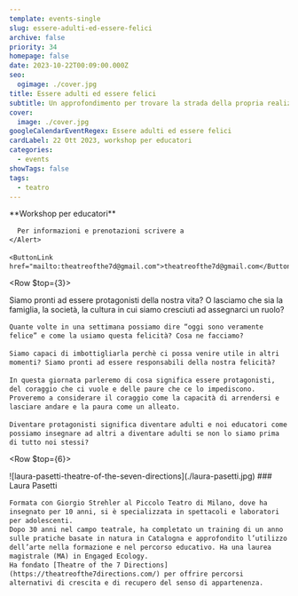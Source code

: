 ```yaml
---
template: events-single
slug: essere-adulti-ed-essere-felici
archive: false
priority: 34
homepage: false
date: 2023-10-22T00:09:00.000Z
seo:
  ogimage: ./cover.jpg
title: Essere adulti ed essere felici
subtitle: Un approfondimento per trovare la strada della propria realizzazione
cover:
  image: ./cover.jpg
googleCalendarEventRegex: Essere adulti ed essere felici
cardLabel: 22 Ott 2023, workshop per educatori
categories:
  - events
showTags: false
tags:
  - teatro
---
```


<Row>
  <Col md={7}>
    <EntryInfo variant="frequency" label="Quando" value="22 ottobre 2023"/>
    <EntryInfo variant="duration" label="Orario" value="dalle 20 alle 23"/>
    <EntryInfo variant="price" value="50 €"/>
    <EntryInfo variant="participants" value="massimo 16"/>
    <EntryInfo variant="location" label="A LaSchola" value="[Via Maroni 13, Casciago 21020, VA](https://g.page/laschola?share) raggiungibile con auto o treno da Milano"/>
    <EntryInfo variant="teacher" label="Condotta da" value="[Laura Pasetti](#laura-pasetti), [Theatre of the 7 Directions](https://theatreofthe7directions.com/)" />
    <EntryInfo variant="web" label="Visita" value="[theatreofthe7directions.com](https://theatreofthe7directions.com/)" $bottom={3} />
  </Col>
  <Col md={5}>
    <Alert color="pink">
      **Workshop per educatori**
      
      Per informazioni e prenotazioni scrivere a
    </Alert>

    <ButtonLink href="mailto:theatreofthe7d@gmail.com">theatreofthe7d@gmail.com</ButtonLink>
  </Col>
</Row>

<Row $top={3}>
  <Col $columned $initial>
    Siamo pronti ad essere protagonisti della nostra vita? O lasciamo che sia la famiglia, la società, la cultura in cui siamo cresciuti ad assegnarci un ruolo?

    Quante volte in una settimana possiamo dire “oggi sono veramente felice” e come la usiamo questa felicità? Cosa ne facciamo?

    Siamo capaci di imbottigliarla perchè ci possa venire utile in altri momenti? Siamo pronti ad essere responsabili della nostra felicità?

    In questa giornata parleremo di cosa significa essere protagonisti, del coraggio che ci vuole e delle paure che ce lo impediscono. Proveremo a considerare il coraggio come la capacità di arrendersi e lasciare andare e la paura come un alleato.

    Diventare protagonisti significa diventare adulti e noi educatori come possiamo insegnare ad altri a diventare adulti se non lo siamo prima di tutto noi stessi?
  </Col>
</Row>

<Row $top={6}>
  <Col md={2}></Col>
  <Col xs={3} md={2}>
    <ImgRounded>
      ![laura-pasetti-theatre-of-the-seven-directions](./laura-pasetti.jpg)
    </ImgRounded>
  </Col>
  <Col xs={9} md={6} id="laura-pasetti">
    ### Laura Pasetti
    
    Formata con Giorgio Strehler al Piccolo Teatro di Milano, dove ha insegnato per 10 anni, si è specializzata in spettacoli e laboratori per adolescenti.
    Dopo 30 anni nel campo teatrale, ha completato un training di un anno sulle pratiche basate in natura in Catalogna e approfondito l’utilizzo dell’arte nella formazione e nel percorso educativo. Ha una laurea magistrale (MA) in Engaged Ecology.
    Ha fondato [Theatre of the 7 Directions](https://theatreofthe7directions.com/) per offrire percorsi alternativi di crescita e di recupero del senso di appartenenza.
  </Col>
</Row>
